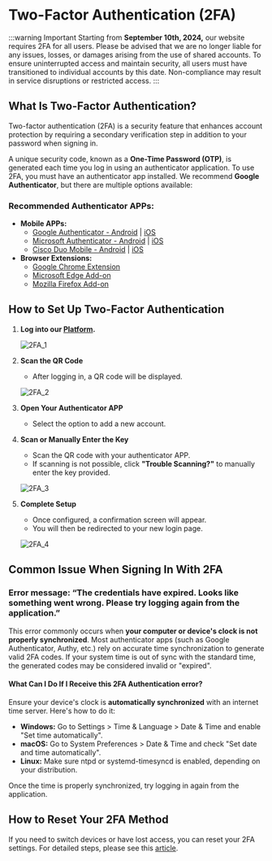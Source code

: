 ﻿---
sidebar_position: 3
---

# Two-Factor Authentication (2FA)

:::warning Important
Starting from **September 10th, 2024,** our website requires 2FA for all users. Please be advised that we are no longer liable for any issues, losses, or damages arising from the use of shared accounts. To ensure uninterrupted access and maintain security, all users must have transitioned to individual accounts by this date. Non-compliance may result in service disruptions or restricted access.
:::

## What Is Two-Factor Authentication?
Two-factor authentication (2FA) is a security feature that enhances account protection by requiring a secondary verification step in addition to your password when signing in.

A unique security code, known as a **One-Time Password (OTP)**, is generated each time you log in using an authenticator application. To use 2FA, you must have an authenticator app installed. We recommend **Google Authenticator**, but there are multiple options available:

### Recommended Authenticator APPs:
- **Mobile APPs:**
   - [Google Authenticator - Android](https://play.google.com/store/apps/details?id=com.google.android.apps.authenticator2) | [iOS](https://apps.apple.com/us/app/google-authenticator/id388497605)
   - [Microsoft Authenticator - Android](https://play.google.com/store/apps/details?id=com.azure.authenticator) | [iOS](https://apps.apple.com/es/app/microsoft-authenticator/id983156458)
   - [Cisco Duo Mobile - Android](https://play.google.com/store/apps/details?id=com.duosecurity.duomobile) | [iOS](https://apps.apple.com/us/app/duo-mobile/id422663827)
- **Browser Extensions:**
   - [Google Chrome Extension](https://chromewebstore.google.com/detail/authenticator/bhghoamapcdpbohphigoooaddinpkbai?pli=1)
   - [Microsoft Edge Add-on](https://microsoftedge.microsoft.com/addons/detail/authenticator-2fa-client/ocglkepbibnalbgmbachknglpdipeoio)
   - [Mozilla Firefox Add-on](https://addons.mozilla.org/en-US/firefox/addon/auth-helper/?utm_source=addons.mozilla.org)

## How to Set Up Two-Factor Authentication

1. **Log into our [Platform](https://www.travelgate.com/).**

   ![2FA_1](https://storage.travelgate.com/kbase/2FA_1.jpg)

2. **Scan the QR Code**
   - After logging in, a QR code will be displayed.

   ![2FA_2](https://storage.travelgate.com/kbase/2FA_2.jpg)

3. **Open Your Authenticator APP**
   - Select the option to add a new account.

4. **Scan or Manually Enter the Key**
   - Scan the QR code with your authenticator APP.
   - If scanning is not possible, click **"Trouble Scanning?"** to manually enter the key provided.

   ![2FA_3](https://storage.travelgate.com/kbase/2FA_3.jpg)

5. **Complete Setup**
   - Once configured, a confirmation screen will appear.
   - You will then be redirected to your new login page.

   ![2FA_4](https://storage.travelgate.com/kbase/2FA_4.jpg)


## Common Issue When Signing In With 2FA

### Error message: “The credentials have expired. Looks like something went wrong. Please try logging again from the application.”

This error commonly occurs when **your computer or device's clock is not properly synchronized**. Most authenticator apps (such as Google Authenticator, Authy, etc.) rely on accurate time synchronization to generate valid 2FA codes. If your system time is out of sync with the standard time, the generated codes may be considered invalid or "expired".

#### What Can I Do If I Receive this 2FA Authentication error?  

Ensure your device's clock is **automatically synchronized** with an internet time server. Here's how to do it:
   - **Windows:** Go to Settings > Time & Language > Date & Time and enable "Set time automatically".
   - **macOS:** Go to System Preferences > Date & Time and check "Set date and time automatically".
- **Linux:** Make sure ntpd or systemd-timesyncd is enabled, depending on your distribution.

Once the time is properly synchronized, try logging in again from the application.

## How to Reset Your 2FA Method
If you need to switch devices or have lost access, you can reset your 2FA settings. For detailed steps, please see this [article](/kb/platform/app-features/account-settings/users-management/reset-user-two-factor-authentication).